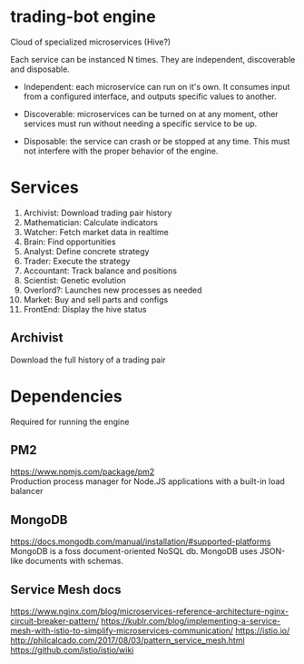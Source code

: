 # trading-bot engine
Cloud of specialized microservices (Hive?)

Each service can be instanced N times. They are independent, discoverable and disposable.

* Independent: each microservice can run on it's own. It consumes input from a configured interface, and outputs specific values to another.

* Discoverable: microservices can be turned on at any moment, other services must run without needing a specific service to be up.

* Disposable: the service can crash or be stopped at any time. This must not interfere with the proper behavior of the engine.

# Services
 1. Archivist: Download trading pair history
 2. Mathematician: Calculate indicators
 3. Watcher: Fetch market data in realtime
 4. Brain: Find opportunities
 5. Analyst: Define concrete strategy
 6. Trader: Execute the strategy
 7. Accountant: Track balance and positions
 8. Scientist: Genetic evolution
 9. Overlord?: Launches new processes as needed
10. Market: Buy and sell parts and configs
11. FrontEnd: Display the hive status

## Archivist
Download the full history of a trading pair

# Dependencies
Required for running the engine

## PM2
https://www.npmjs.com/package/pm2  
Production process manager for Node.JS applications with a built-in load balancer

## MongoDB
https://docs.mongodb.com/manual/installation/#supported-platforms
MongoDB is a foss document-oriented NoSQL db. MongoDB uses JSON-like documents with schemas.

## Service Mesh docs
https://www.nginx.com/blog/microservices-reference-architecture-nginx-circuit-breaker-pattern/
https://kublr.com/blog/implementing-a-service-mesh-with-istio-to-simplify-microservices-communication/
https://istio.io/
http://philcalcado.com/2017/08/03/pattern_service_mesh.html
https://github.com/istio/istio/wiki
